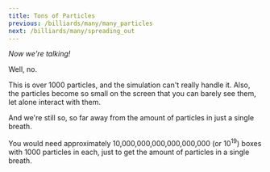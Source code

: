 ```yaml
---
title: Tons of Particles
previous: /billiards/many/many_particles
next: /billiards/many/spreading_out
---
```


<script>
    var sim = createSimulation({
        initialize: function(simulation) {
            var p = simulation.parameters;
            p.friction = 0.2;
            p.boxWidth = 200;

            initBilliards(simulation, 1036);

    		setToolbarAvailableTools(simulation.toolbar, ["impulse"]);
        }
    });
</script>


_Now we're talking!_

Well, no.

This is over 1000 particles, and the simulation can't really handle it. 
Also, the particles become so small on the screen that you can barely see them, let alone interact with them.

And we're still so, so far away from the amount of particles in just a single breath.

You would need approximately 10,000,000,000,000,000,000 (or 10<sup>19</sup>) boxes with 1000 particles in each, just to get the amount of particles in a single breath.
